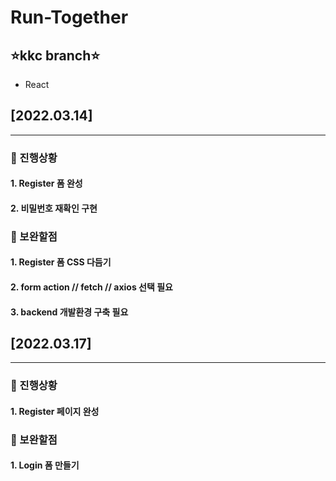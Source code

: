 # Run-Together
## ⭐️kkc branch⭐️
- React

## [2022.03.14]
***
### 🔵 진행상황
#### 1. Register 폼 완성
#### 2. 비밀번호 재확인 구현
### 🔴 보완할점
#### 1. Register 폼 CSS 다듬기
#### 2. form action // fetch // axios 선택 필요
#### 3. backend 개발환경 구축 필요


## [2022.03.17]
***
### 🔵 진행상황
#### 1. Register 페이지 완성
### 🔴 보완할점
#### 1. Login 폼 만들기